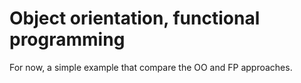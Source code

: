 # Object orientation, functional programming

For now, a simple example that compare the OO and FP approaches.
